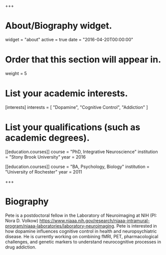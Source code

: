 +++
# About/Biography widget.
widget = "about"
active = true
date = "2016-04-20T00:00:00"

# Order that this section will appear in.
weight = 5

# List your academic interests.
[interests]
  interests = [
    "Dopamine",
    "Cognitive Control",
    "Addiction"
  ]

# List your qualifications (such as academic degrees).
[[education.courses]]
  course = "PhD, Integrative Neuroscience"
  institution = "Stony Brook University"
  year = 2016

[[education.courses]]
  course = "BA, Psychology, Biology"
  institution = "University of Rochester"
  year = 2011
 
+++

# Biography

Pete is a postdoctoral fellow in the Laboratory of Neuroimaging at NIH (PI: Nora D. Volkow) https://www.niaaa.nih.gov/research/niaaa-intramural-program/niaaa-laboratories/laboratory-neuroimaging. Pete is interested in how dopamine influences cognitive control in health and neuropsychiatric disease. He is currently working on combining fMRI, PET, pharmacological challenges, and genetic markers to understand neurocognitive processes in drug addiction. 
